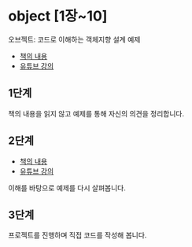 # object [1장~10]
오브젝트: 코드로 이해하는 객체지향 설계 예제

* [책의 내용](https://wikibook.co.kr/object/)
* [유튜브 강의](https://www.youtube.com/watch?v=sWyZUzQW3IM&list=PLBNdLLaRx_rI-UsVIGeWX_iv-e8cxpLxS)

## 1단계
책의 내용을 읽지 않고 예제를 통해 자신의 의견을 정리합니다.

## 2단계 
* [책의 내용](https://wikibook.co.kr/object/)
* [유튜브 강의](https://www.youtube.com/watch?v=sWyZUzQW3IM&list=PLBNdLLaRx_rI-UsVIGeWX_iv-e8cxpLxS)

이해를 바탕으로 예제를 다시 살펴봅니다.


## 3단계 
프로젝트를 진행하며 직접 코드를 작성해 봅니다.
